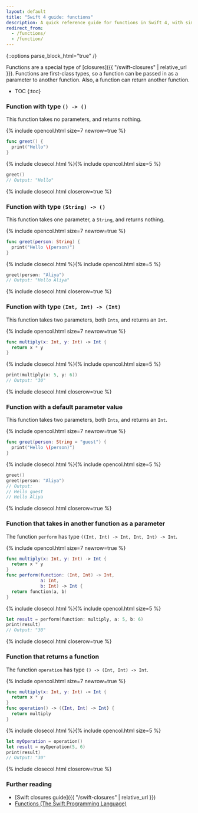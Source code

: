 ```yaml
---
layout: default
title: "Swift 4 guide: functions"
description: A quick reference guide for functions in Swift 4, with simple examples and functional examples.
redirect_from: 
  - /functions/ 
  - /function/
---
```

{::options parse_block_html="true" /}

Functions are a special type of [closures]({{ "/swift-closures" | relative_url }}). Functions are first-class types, so a function can be passed in as a parameter to another function. Also, a function can return another function.

* TOC
{:toc}

### Function with type `() -> ()`

This function takes no parameters, and returns nothing.

{% include opencol.html size=7 newrow=true %}
```swift
func greet() {
  print("Hello")
}
```
{% include closecol.html %}{% include opencol.html size=5 %}
```swift
greet()
// Output: "Hello"
```
{% include closecol.html closerow=true %}

### Function with type `(String) -> ()`

This function takes one parameter, a `String`, and returns nothing.

{% include opencol.html size=7 newrow=true %}
```swift
func greet(person: String) {
  print("Hello \(person)")
}
```
{% include closecol.html %}{% include opencol.html size=5 %}
```swift
greet(person: "Aliya")
// Output: "Hello Aliya"
```
{% include closecol.html closerow=true %}

### Function with type `(Int, Int) -> (Int)`

This function takes two parameters, both `Ints`, and returns an `Int`.

{% include opencol.html size=7 newrow=true %}
```swift
func multiply(x: Int, y: Int) -> Int {
  return x * y
}
```
{% include closecol.html %}{% include opencol.html size=5 %}
```swift
print(multiply(x: 5, y: 6))
// Output: "30"
```
{% include closecol.html closerow=true %}

### Function with a default parameter value

This function takes two parameters, both `Ints`, and returns an `Int`.

{% include opencol.html size=7 newrow=true %}
```swift
func greet(person: String = "guest") {
  print("Hello \(person)")
}
```

{% include closecol.html %}{% include opencol.html size=5 %}
```swift
greet()
greet(person: "Aliya")
// Output:
// Hello guest
// Hello Aliya
```
{% include closecol.html closerow=true %}

### Function that takes in another function as a parameter

The function `perform` has type `((Int, Int) -> Int, Int, Int) -> Int`.

{% include opencol.html size=7 newrow=true %}
```swift
func multiply(x: Int, y: Int) -> Int {
  return x * y
}
func perform(function: (Int, Int) -> Int, 
             a: Int, 
             b: Int) -> Int {
  return function(a, b)
}
```

{% include closecol.html %}{% include opencol.html size=5 %}
```swift
let result = perform(function: multiply, a: 5, b: 6)
print(result)
// Output: "30"
```
{% include closecol.html closerow=true %}

### Function that returns a function

The function `operation` has type `() -> (Int, Int) -> Int`.

{% include opencol.html size=7 newrow=true %}
```swift
func multiply(x: Int, y: Int) -> Int {
  return x * y
}
func operation() -> ((Int, Int) -> Int) {
  return multiply
}
```

{% include closecol.html %}{% include opencol.html size=5 %}
```swift
let myOperation = operation()
let result = myOperation(5, 6)
print(result)
// Output: "30"
```
{% include closecol.html closerow=true %}

### Further reading

* [Swift closures guide]({{ "/swift-closures" | relative_url }})
* [Functions (The Swift Programming Language)](https://developer.apple.com/library/content/documentation/Swift/Conceptual/Swift_Programming_Language/Functions.html)
